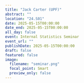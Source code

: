 ```yaml
---
title: "Jack Carter (UPF)"
abstract: ""
location: "24.S01"
date: 2025-05-15T00:00:00
date_end: 2025-05-15T00:00:00
all_day: false
event: Internal Statistics Seminar
event_url: ""
publishDate: 2025-05-15T00:00:00
draft: false
featured: false
image:
  filename: "seminar.png"
  focal_point: Smart
  preview_only: false
---
```

